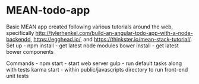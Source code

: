 # MEAN-todo-app
Basic MEAN app created following various tutorials around the web, specifically http://tylerhenkel.com/build-an-angular-todo-app-with-a-node-backendd, https://egghead.io/, and https://thinkster.io/mean-stack-tutorial/.
Set up -
npm install - get latest node modules
bower install - get latest bower components

Commands -
npm start - start web server
gulp - run default tasks along with tests
karma start - within public/javascripts directory to run front-end unit tests
